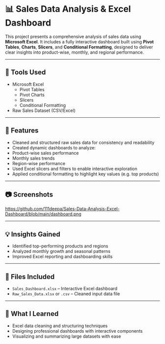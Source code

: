 # 📊 Sales Data Analysis & Excel Dashboard

This project presents a comprehensive analysis of sales data using **Microsoft Excel**. It includes a fully interactive dashboard 
built using **Pivot Tables**, **Charts**, **Slicers**, and **Conditional Formatting**, designed to deliver clear insights into 
product-wise, monthly, and regional performance.

---

## 🔧 Tools Used

- Microsoft Excel
  - Pivot Tables
  - Pivot Charts
  - Slicers
  - Conditional Formatting
- Raw Sales Dataset (CSV/Excel)

---

## 📌 Features

- Cleaned and structured raw sales data for consistency and readability
- Created dynamic dashboards to analyze:
- Product-wise sales performance
- Monthly sales trends
- Region-wise performance
- Used Excel slicers and filters to enable interactive exploration
- Applied conditional formatting to highlight key values (e.g. top products)

---

## 📷 Screenshots

https://github.com/111deepa/Sales-Data-Analysis-Excel-Dashboard/blob/main/dashboard.png

---

## 💡 Insights Gained

- Identified top-performing products and regions
- Analyzed monthly growth and seasonal patterns
- Improved Excel reporting and dashboarding skills

---

## 📁 Files Included

- `Sales_Dashboard.xlsx` – Interactive Excel dashboard
- `Raw_Sales_Data.xlsx` or `.csv` – Cleaned input data file

---

## 🧠 What I Learned

- Excel data cleaning and structuring techniques
- Designing professional dashboards with interactive components
- Visualizing and summarizing large datasets with ease

